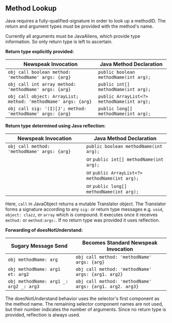## Method Lookup

Java requires a fully-qualified-signature in order to look up a methodID. The return and argument types must be provided
with the method's name.

Currently all arguments must be JavaAliens, which provide type information. So only return type is left to ascertain.

**Return type explicitly provided:**

| Newspeak Invocation | Java Method Declaration |
| - | - |
| `obj call boolean method: 'methodName' args: {arg}` | `public boolean methodName(int arg);` |
| `obj call int array method: 'methodName' args: {arg}` | `public int[] methodName(int arg);` |
| `obj call object: ArrayList; method: 'methodName' args: {arg}` | `public ArrayList<?> methodName(int arg);` |
| `obj call sig: '(I)[J'; method: 'methodName' args: {arg}` | `public long[] methodName(int arg);` |

**Return type determined using Java reflection:**

| Newspeak Invocation | Java Method Declaration |
| - | - |
| `obj call method: 'methodName' args: {arg}` | `public boolean methodName(int arg);` |
| | or `public int[] methodName(int arg);` |
| | or `public ArrayList<?> methodName(int arg);` |
| | or `public long[] methodName(int arg);` |

Here, `call` in JavaObject returns a mutable Translator object. The Translator forms a signature according to any `sig:` or return type
messages e.g. `void`, `object: clazz`, or `array` which is compound. It executes once it receives `method:` or `method:args:`.
If no return type was provided it uses reflection.

**Forwarding of doesNotUnderstand:**

| Sugary Message Send | Becomes Standard Newspeak Invocation |
| - | - |
| `obj methodName: arg` | `obj call method: 'methodName' args: {arg}` |
| `obj methodName: arg1 et: arg2` | `obj call method: 'methodName' args: {arg1. arg2}` |
| `obj methodName: arg1 _: arg2 _: arg3` | `obj call method: 'methodName' args: {arg1. arg2. arg3}` |

The doesNotUnderstand behavior uses the selector's first component as the method name. The remaining selector component names are
not used, but their number indicates the number of arguments. Since no return type is provided, reflection is always used.
